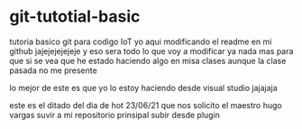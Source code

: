 # git-tutotial-basic
tutoria basico git para codigo IoT
yo aqui modificando el readme en mi github jajejejejejeje
y eso sera todo lo que voy a modificar 
ya nada mas para que si se vea que he estado haciendo algo en misa clases aunque la clase pasada no me presente 

lo mejor de este es que yo lo estoy haciendo desde visual studio jajajaja

este es el ditado del dia de hot 23/06/21 que nos solicito el maestro hugo vargas suvir a mi repositorio prinsipal
subir desde plugin 